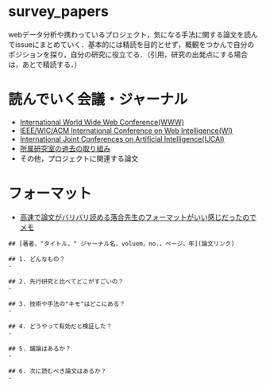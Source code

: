 # survey_papers
webデータ分析や携わっているプロジェクト，気になる手法に関する論文を読んでissueにまとめていく．基本的には精読を目的とせず，概観をつかんで自分のポジションを探り，自分の研究に役立てる．（引用，研究の出発点にする場合は，あとで精読する．）

# 読んでいく会議・ジャーナル
- [International World Wide Web Conference(WWW)](https://www.myhuiban.com/conference/137?lang=ja)
- [IEEE/WIC/ACM International Conference on Web Intelligence(WI)](https://webintelligence2019.com/)
- [International Joint Conferences on Artificial Intelligence(IJCAI)](https://www.ijcai.org)
- [所属研究室の過去の取り組み](http://www.panda.sys.t.u-tokyo.ac.jp/contributions.html)
- その他，プロジェクトに関連する論文

# フォーマット
- [高速で論文がバリバリ読める落合先生のフォーマットがいい感じだったのでメモ](http://lafrenze.hatenablog.com/entry/2015/08/04/120205)
```
## [著者，"タイトル，" ジャーナル名，voluem，no.，ページ，年](論文リンク)

## 1. どんなもの？
- 

## 2. 先行研究と比べてどこがすごいの？
- 

## 3. 技術や手法の"キモ"はどこにある？
- 

## 4. どうやって有効だと検証した？
- 

## 5. 議論はあるか？
- 

## 6. 次に読むべき論文はあるか？
- 
```
